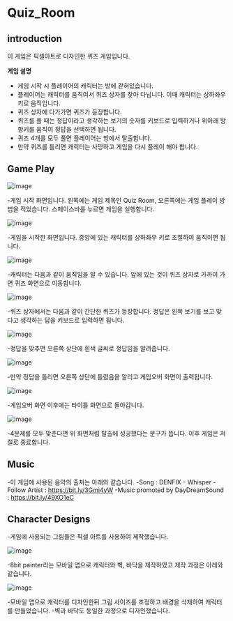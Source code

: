 # Quiz_Room

## introduction

이 게임은 픽셀아트로 디자인한 퀴즈 게임입니다.

</u>**게임 설명**</u>

- 게임 시작 시 플레이어의 캐릭터는 방에 갇혀있습니다.
- 플레이어는 캐릭터를 움직여서 퀴즈 상자를 찾아 다닙니다. 이때 캐릭터는 상하좌우 키로 움직입니다.
- 퀴즈 상자에 다가가면 퀴즈가 등장합니다.
- 퀴즈를 풀 때는 정답이라고 생각하는 보기의 숫자를 키보드로 입력하거나 위아래 방향키를 움직여 정답을 선택하면 됩니다.
- 퀴즈 4개를 모두 풀면 플레이어는 방에서 탈출합니다.
- 만약 퀴즈를 틀리면 캐릭터는 사망하고 게임을 다시 플레이 해야 합니다.

## Game Play
![image](https://github.com/kim400im/Quiz_Room/blob/main/markdown/title.png)

-게임 시작 화면입니다. 왼쪽에는 게임 제목인 Quiz Room, 오른쪽에는 게임 플레이 방법을 적었습니다.
스페이스바를 누르면 게임을 실행합니다.

![image](https://github.com/kim400im/Quiz_Room/blob/main/markdown/start_page.png)

-게임을 시작한 화면입니다. 중앙에 있는 캐릭터를 상하좌우 키로 조절하여 움직이면 됩니다.

![image](https://github.com/kim400im/Quiz_Room/blob/main/markdown/move.png)

-캐릭터는 다음과 같이 움직임을 알 수 있습니다. 앞에 있는 것이 퀴즈 상자로 가까이 가면 퀴즈 화면으로 이동합니다.

![image](https://github.com/kim400im/Quiz_Room/blob/main/markdown/quiz.png)

-퀴즈 상자에서는 다음과 같이 간단한 퀴즈가 등장합니다. 정답은 왼쪽 보기를 보고 맞다고 생각하는 답을 키보드로 입력하면 됩니다.

![image](https://github.com/kim400im/Quiz_Room/blob/main/markdown/correct.png)

-정답을 맞추면 오른쪽 상단에 흰색 글씨로 정답임을 알려줍니다.

![image](https://github.com/kim400im/Quiz_Room/blob/main/markdown/wrong.png)

-만약 정답을 틀리면 오른쪽 상단에 틀렸음을 알리고 게임오버 화면이 출력됩니다.

![image](https://github.com/kim400im/Quiz_Room/blob/main/markdown/failed.png)

-게임오버 화면 이후에는 타이틀 화면으로 돌아갑니다.

![image](https://github.com/kim400im/Quiz_Room/blob/main/markdown/escaped.png)

-4문제를 모두 맞춘다면 위 화면처럼 탈출에 성공했다는 문구가 뜹니다. 이후 게임은 저절로 종료합니다.

## Music

-이 게임에 사용된 음악의 출처는 아래와 같습니다.
-Song : DENFIX - Whisper
-Follow Artist : https://bit.ly/3Gmi4yW
-Music promoted by DayDreamSound : https://bit.ly/49XO1eC

## Character Designs

-게임에 사용되는 그림들은 픽셀 아트를 사용하여 제작했습니다. 

![image](https://github.com/kim400im/Quiz_Room/blob/main/markdown/8bit_painter.png)

-8bit painter라는 모바일 앱으로 캐릭터와 벽, 바닥을 제작하였고 제작 과정은 아래와 같습니다.

![image](https://github.com/kim400im/Quiz_Room/blob/main/markdown/pixel_change.png)

-모바일 앱으로 캐릭터를 디자인한뒤 그림 사이즈를 조정하고 배경을 삭제하여 캐릭터를 만들었습니다.
-벽과 바닥도 동일한 과정으로 디자인했습니다.